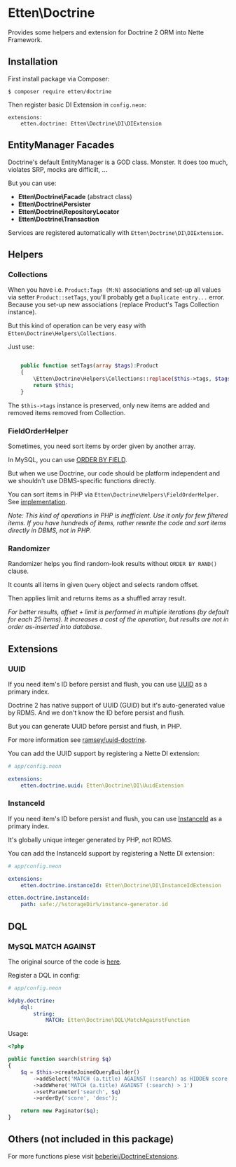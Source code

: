 # Etten\Doctrine

Provides some helpers and extension for Doctrine 2 ORM into Nette Framework.

## Installation

First install package via Composer:

```
$ composer require etten/doctrine
```

Then register basic DI Extension in `config.neon`:

```
extensions:
	etten.doctrine: Etten\Doctrine\DI\DIExtension
```

## EntityManager Facades

Doctrine's default EntityManager is a GOD class. Monster. It does too much, violates SRP, mocks are difficilt, ...

But you can use:

* **Etten\Doctrine\Facade** (abstract class)
* **Etten\Doctrine\Persister**
* **Etten\Doctrine\RepositoryLocator**
* **Etten\Doctrine\Transaction**

Services are registered automatically with `Etten\Doctrine\DI\DIExtension`.

## Helpers

### Collections

When you have i.e. `Product:Tags (M:N)` associations and set-up all values via setter `Product::setTags`, you'll
probably get a `Duplicate entry...` error. Because you set-up new associations (replace Product's Tags Collection instance).

But this kind of operation can be very easy with `Etten\Doctrine\Helpers\Collections`.

Just use:

```php

	public function setTags(array $tags):Product
	{
		\Etten\Doctrine\Helpers\Collections::replace($this->tags, $tags);
		return $this;
	}

```

The `$this->tags` instance is preserved, only new items are added and removed items removed from Collection.

### FieldOrderHelper

Sometimes, you need sort items by order given by another array.
 
In MySQL, you can use [ORDER BY FIELD](http://dba.stackexchange.com/questions/109120/how-does-order-by-field-in-mysql-work-internally).

But when we use Doctrine, our code should be platform independent and we shouldn't use DBMS-specific functions directly.

You can sort items in PHP via `Etten\Doctrine\Helpers\FieldOrderHelper`. See [implementation](src/Helpers/FieldOrderHelper.php).

*Note: This kind of operations in PHP is inefficient. Use it only for few filtered items.*
*If you have hundreds of items, rather rewrite the code and sort items directly in DBMS, not in PHP.*

### Randomizer

Randomizer helps you find random-look results without `ORDER BY RAND()` clause.

It counts all items in given `Query` object and selects random offset.

Then applies limit and returns items as a shuffled array result.

*For better results, offset + limit is performed in multiple iterations (by default for each 25 items).*
*It increases a cost of the operation, but results are not in order as-inserted into database.*

## Extensions

### UUID

If you need item's ID before persist and flush, you can use [UUID](https://en.wikipedia.org/wiki/Universally_unique_identifier) as a primary index.

Doctrine 2 has native support of UUID (GUID) but it's auto-generated value by RDMS. And we don't know the ID before persist and flush.

But you can generate UUID before persist and flush, in PHP.

For more information see [ramsey/uuid-doctrine](https://github.com/ramsey/uuid-doctrine).

You can add the UUID support by registering a Nette DI extension:

```yaml
# app/config.neon

extensions:
	etten.doctrine.uuid: Etten\Doctrine\DI\UuidExtension
```

### InstanceId

If you need item's ID before persist and flush, you can use [InstanceId](src/Entities/Attributes/InstanceId) as a primary index.

It's globally unique integer generated by PHP, not RDMS.

You can add the InstanceId support by registering a Nette DI extension:

```yaml
# app/config.neon

extensions:
	etten.doctrine.instanceId: Etten\Doctrine\DI\InstanceIdExtension

etten.doctrine.instanceId:
	path: safe://%storageDir%/instance-generator.id
```

## DQL

### MySQL MATCH AGAINST

The original source of the code is [here](http://stackoverflow.com/a/17536071/4827632).

Register a DQL in config:

```yaml
# app/config.neon

kdyby.doctrine:
	dql:
		string:
			MATCH: Etten\Doctrine\DQL\MatchAgainstFunction

```

Usage:

```php
<?php

public function search(string $q)
{
	$q = $this->createJoinedQueryBuilder()
		->addSelect('MATCH (a.title) AGAINST (:search) as HIDDEN score')
		->addWhere('MATCH (a.title) AGAINST (:search) > 1')
		->setParameter('search', $q)
		->orderBy('score', 'desc');

	return new Paginator($q);
}

```

## Others (not included in this package)

For more functions plese visit [beberlei/DoctrineExtensions](https://github.com/beberlei/DoctrineExtensions).
